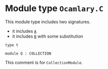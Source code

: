 
# Module type `Ocamlary.C`

This module type includes two signatures.

- it includes [`A`](./Ocamlary-module-type-A.md)
- it includes [`B`](./Ocamlary-module-type-B.md) with some substitution
```
type t
```
```
module Q : COLLECTION
```
This comment is for `CollectionModule`.
